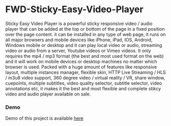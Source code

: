 # FWD-Sticky-Easy-Video-Player
Sticky Easy Video Player is a powerful sticky responsive video / audio player that can be added at the top or bottom of the page in a fixed position over the page content. it can be installed in any type of web page, it runs on all major browsers and mobile devices like iPhone, iPad, IOS, Android, Windows mobile or desktop and it can play local video or audio, streaming video or audio from a server, Youtube videos or Vimeo videos. It only requires the mp4 / mp3 format (the best and most used format on the web) and it will work on mobile devices or desktop machines no matter which browser is used. Packed with a huge amount of features like responsive layout, multiple instances manager, flexible skin, HTTP Live Streaming / HLS / m3u8 video support, 360 degree video / virtual reality / VR, share window, cuepoints, multiple subtitles, video quality selector, subtitle selector, video annotations etc, it makes it the best and most flexible and complete stikcy video and audio player available on sale.

### Demo 
Demo of this project is available [here](https://sharan-aithal.github.io/FWD-StickyEasyVideoPlayer/)
